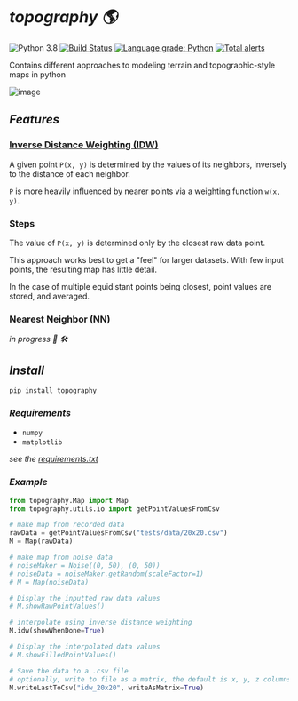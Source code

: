 # ***topography :earth_americas:***

![Python 3.8](https://img.shields.io/badge/python-3.8-blue.svg)
[![Build Status](https://travis-ci.com/XDwightsBeetsX/topography.svg?branch=master)](https://travis-ci.com/XDwightsBeetsX/topography)
[![Language grade: Python](https://img.shields.io/lgtm/grade/python/g/XDwightsBeetsX/topography.svg?logo=lgtm&logoWidth=18)](https://lgtm.com/projects/g/XDwightsBeetsX/topography/context:python)
[![Total alerts](https://img.shields.io/lgtm/alerts/g/XDwightsBeetsX/topography.svg?logo=lgtm&logoWidth=18)](https://lgtm.com/projects/g/XDwightsBeetsX/topography/alerts/)

Contains different approaches to modeling terrain and topographic-style maps in python

![image](https://user-images.githubusercontent.com/55027279/123488764-2b3bf780-d5d6-11eb-9c7e-3e9cd3020018.png)

## ***Features***

### **[Inverse Distance Weighting (IDW)](/topography/docs/idw.md)**

A given point `P(x, y)` is determined by the values of its neighbors, inversely to the distance of each neighbor.  

`P` is more heavily influenced by nearer points via a weighting function `w(x, y)`.

### **Steps**

The value of `P(x, y)` is determined only by the closest raw data point.

This approach works best to get a "feel" for larger datasets. With few input points, the resulting map has little detail.

In the case of multiple equidistant points being closest, point values are stored, and averaged.

### **Nearest Neighbor (NN)**

*in progress :construction_worker: :hammer_and_wrench:*

## ***Install***

```shell
pip install topography
```

### ***Requirements***

- `numpy`
- `matplotlib`

*see the [requirements.txt](requirements.txt)*

### ***Example***

```python
from topography.Map import Map
from topography.utils.io import getPointValuesFromCsv

# make map from recorded data
rawData = getPointValuesFromCsv("tests/data/20x20.csv")
M = Map(rawData)

# make map from noise data
# noiseMaker = Noise((0, 50), (0, 50))
# noiseData = noiseMaker.getRandom(scaleFactor=1)
# M = Map(noiseData)

# Display the inputted raw data values
# M.showRawPointValues()

# interpolate using inverse distance weighting
M.idw(showWhenDone=True)

# Display the interpolated data values
# M.showFilledPointValues()

# Save the data to a .csv file
# optionally, write to file as a matrix, the default is x, y, z columns
M.writeLastToCsv("idw_20x20", writeAsMatrix=True)
```
